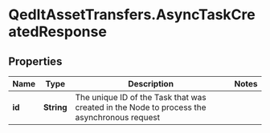 # QedItAssetTransfers.AsyncTaskCreatedResponse

## Properties
Name | Type | Description | Notes
------------ | ------------- | ------------- | -------------
**id** | **String** | The unique ID of the Task that was created in the Node to process the asynchronous request | 


